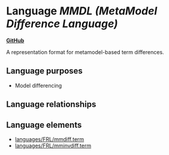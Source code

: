 # Language _MMDL (MetaModel Difference Language)_
**[GitHub](https://github.com/softlang/yas/blob/master/languages/MMDL)**

A representation format for metamodel-based term differences.

## Language purposes
* Model differencing

## Language relationships

## Language elements
* [languages/FRL/mmdiff.term](../../languages/FRL/mmdiff.term)
* [languages/FRL/mminvdiff.term](../../languages/FRL/mminvdiff.term)
